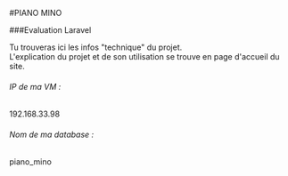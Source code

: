 #PIANO MINO

###Evaluation Laravel

Tu trouveras ici les infos "technique" du projet.  
L'explication du projet et de son utilisation se trouve en page d'accueil du site.  

###### IP de ma VM :
192.168.33.98

###### Nom de ma database :
piano_mino

